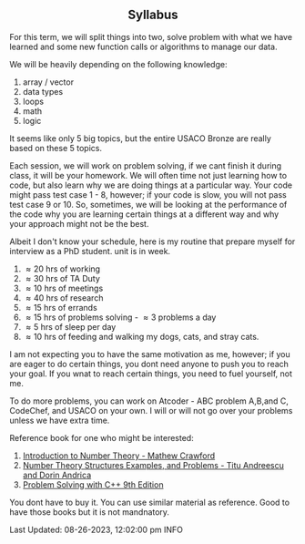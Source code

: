 <h2 align="center">Syllabus</h2>

For this term, we will split things into two, solve problem with what we have learned and some new function calls or algorithms to manage our data. 

We will be heavily depending on the following knowledge: 

1. array / vector
2. data types
3. loops
4. math
5. logic

It seems like only 5 big topics, but the entire USACO Bronze are really based on these 5 topics. 

Each session, we will work on problem solving, if we cant finish it during class, it will be your homework. We will often time not just learning how to code, but also learn why we are doing things at a particular way. Your code might pass test case 1 - 8, however; if your code is slow, you will not pass test case 9 or 10. So, sometimes, we will be looking at the performance of the code why you are learning certain things at a different way and why your approach might not be the best. 

Albeit I don't know your schedule, here is my routine that prepare myself for interview as a PhD student.
unit is in week.
1. $\approx 20$ hrs of working
2. $\approx 30$ hrs of TA Duty
3. $\approx 10$ hrs of meetings
4. $\approx 40$ hrs of research
5. $\approx 15$ hrs of errands
6. $\approx 15$ hrs of problems solving - $\approx 3$ problems a day 
7. $\approx 5$  hrs of sleep per day
8. $\approx 10$ hrs of feeding and walking my dogs, cats, and stray cats. 

I am not expecting you to have the same motivation as me, however; if you are eager to do certain things, you dont need anyone to push you to reach your goal. If you wnat to reach certain things, you need to fuel yourself, not me. 

To do more problems, you can work on Atcoder - ABC problem A,B,and C, CodeChef, and USACO on your own. I will or will not go over your problems unless we have extra time.

Reference book for one who might be interested:

1. [Introduction to Number Theory - Mathew Crawford](https://artofproblemsolving.com/store/book/intro-number-theory)
2. [Number Theory Structures Examples, and Problems - Titu Andreescu and Dorin Andrica](https://artofproblemsolving.com/store/book/intro-number-theory)
3. [Problem Solving with C++ 9th Edition](https://www.amazon.com/Problem-Solving-9th-Walter-Savitch/dp/0133591743/ref=sr_1_1?crid=A195WX22CDZJ&keywords=problem+solving+with+C%2B%2B+9th+edition&qid=1693076851&sprefix=problem+solving+with+c%2B%2B+9th+edition%2Caps%2C178&sr=8-1)

You dont have to buy it. You can use similar material as reference. Good to have those books but it is not mandnatory.

Last Updated: 08-26-2023, 12:02:00 pm INFO


